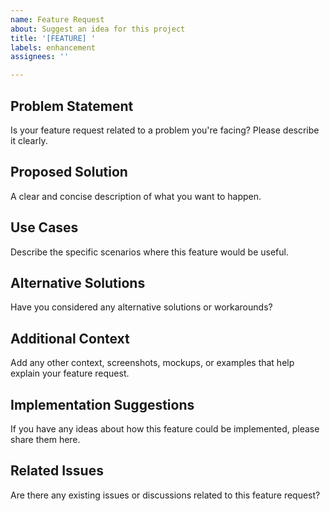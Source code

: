 ```yaml
---
name: Feature Request
about: Suggest an idea for this project
title: '[FEATURE] '
labels: enhancement
assignees: ''

---
```


## Problem Statement
Is your feature request related to a problem you're facing? Please describe it clearly.

## Proposed Solution
A clear and concise description of what you want to happen.

## Use Cases
Describe the specific scenarios where this feature would be useful.

## Alternative Solutions
Have you considered any alternative solutions or workarounds?

## Additional Context
Add any other context, screenshots, mockups, or examples that help explain your feature request.

## Implementation Suggestions
If you have any ideas about how this feature could be implemented, please share them here.

## Related Issues
Are there any existing issues or discussions related to this feature request?